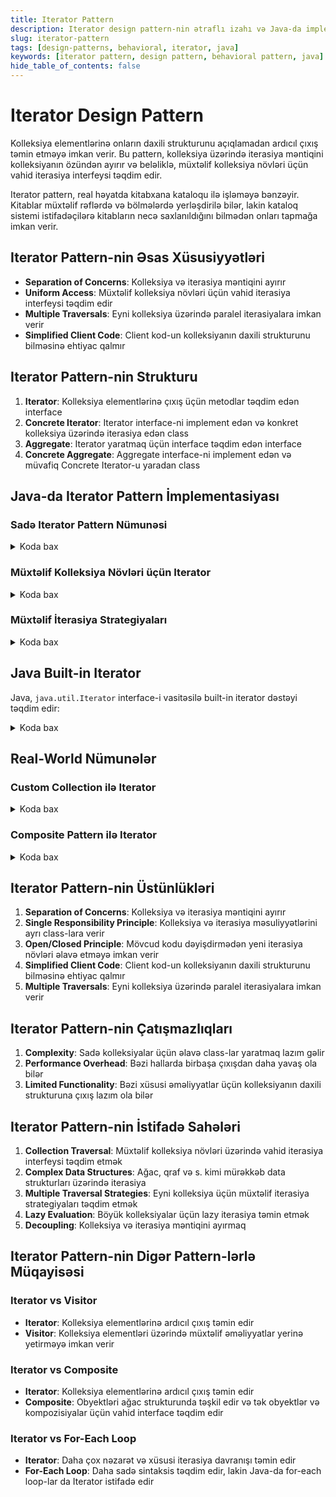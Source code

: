 ```yaml
---
title: Iterator Pattern
description: Iterator design pattern-nin ətraflı izahı və Java-da implementasiyası
slug: iterator-pattern
tags: [design-patterns, behavioral, iterator, java]
keywords: [iterator pattern, design pattern, behavioral pattern, java]
hide_table_of_contents: false
---
```


# Iterator Design Pattern


Kolleksiya elementlərinə onların daxili strukturunu açıqlamadan ardıcıl çıxış təmin etməyə imkan verir. Bu pattern, kolleksiya üzərində iterasiya məntiqini kolleksiyanın özündən ayırır və beləliklə, müxtəlif kolleksiya növləri üçün vahid iterasiya interfeysi təqdim edir.

Iterator pattern, real həyatda kitabxana kataloqu ilə işləməyə bənzəyir. Kitablar müxtəlif rəflərdə və bölmələrdə yerləşdirilə bilər, lakin kataloq sistemi istifadəçilərə kitabların necə saxlanıldığını bilmədən onları tapmağa imkan verir.

## Iterator Pattern-nin Əsas Xüsusiyyətləri

- **Separation of Concerns**: Kolleksiya və iterasiya məntiqini ayırır
- **Uniform Access**: Müxtəlif kolleksiya növləri üçün vahid iterasiya interfeysi təqdim edir
- **Multiple Traversals**: Eyni kolleksiya üzərində paralel iterasiyalara imkan verir
- **Simplified Client Code**: Client kod-un kolleksiyanın daxili strukturunu bilməsinə ehtiyac qalmır

## Iterator Pattern-nin Strukturu

1. **Iterator**: Kolleksiya elementlərinə çıxış üçün metodlar təqdim edən interface
2. **Concrete Iterator**: Iterator interface-ni implement edən və konkret kolleksiya üzərində iterasiya edən class
3. **Aggregate**: Iterator yaratmaq üçün interface təqdim edən interface
4. **Concrete Aggregate**: Aggregate interface-ni implement edən və müvafiq Concrete Iterator-u yaradan class

## Java-da Iterator Pattern İmplementasiyası

### Sadə Iterator Pattern Nümunəsi


<details>
<summary>Koda bax</summary>

```java
import java.util.NoSuchElementException;

// Iterator interface
interface Iterator<T> {
    boolean hasNext();
    T next();
}

// Aggregate interface
interface Collection<T> {
    Iterator<T> createIterator();
}

// Concrete Aggregate
class ArrayCollection<T> implements Collection<T> {
    private T[] items;
    
    @SuppressWarnings("unchecked")
    public ArrayCollection(int size) {
        items = (T[]) new Object[size];
    }
    
    public void set(int index, T item) {
        items[index] = item;
    }
    
    public T get(int index) {
        return items[index];
    }
    
    public int size() {
        return items.length;
    }
    
    @Override
    public Iterator<T> createIterator() {
        return new ArrayIterator<>(this);
    }
    
    // Concrete Iterator
    private static class ArrayIterator<T> implements Iterator<T> {
        private ArrayCollection<T> collection;
        private int currentIndex = 0;
        
        public ArrayIterator(ArrayCollection<T> collection) {
            this.collection = collection;
        }
        
        @Override
        public boolean hasNext() {
            return currentIndex < collection.size();
        }
        
        @Override
        public T next() {
            if (!hasNext()) {
                throw new NoSuchElementException();
            }
            return collection.get(currentIndex++);
        }
    }
}

// Client code
public class IteratorPatternDemo {
    public static void main(String[] args) {
        // Create a collection
        ArrayCollection<String> names = new ArrayCollection<>(5);
        names.set(0, "John");
        names.set(1, "Alice");
        names.set(2, "Bob");
        names.set(3, "Mary");
        names.set(4, "Tom");
        
        // Create an iterator
        Iterator<String> iterator = names.createIterator();
        
        // Iterate through the collection
        System.out.println("Iterating through names:");
        while (iterator.hasNext()) {
            String name = iterator.next();
            System.out.println(name);
        }
    }
}
```
</details>

### Müxtəlif Kolleksiya Növləri üçün Iterator


<details>
<summary>Koda bax</summary>

```java
import java.util.NoSuchElementException;

// Iterator interface
interface Iterator<T> {
    boolean hasNext();
    T next();
}

// Aggregate interface
interface Collection<T> {
    Iterator<T> createIterator();
    void add(T item);
    int size();
}

// Concrete Aggregate - Array based
class ArrayCollection<T> implements Collection<T> {
    private static final int DEFAULT_CAPACITY = 10;
    private Object[] items;
    private int size = 0;
    
    public ArrayCollection() {
        items = new Object[DEFAULT_CAPACITY];
    }
    
    @Override
    public void add(T item) {
        if (size == items.length) {
            // Resize array if needed
            Object[] newItems = new Object[items.length * 2];
            System.arraycopy(items, 0, newItems, 0, items.length);
            items = newItems;
        }
        items[size++] = item;
    }
    
    @SuppressWarnings("unchecked")
    public T get(int index) {
        if (index < 0 || index >= size) {
            throw new IndexOutOfBoundsException("Index: " + index);
        }
        return (T) items[index];
    }
    
    @Override
    public int size() {
        return size;
    }
    
    @Override
    public Iterator<T> createIterator() {
        return new ArrayIterator<>(this);
    }
    
    // Concrete Iterator for Array
    private static class ArrayIterator<T> implements Iterator<T> {
        private ArrayCollection<T> collection;
        private int currentIndex = 0;
        
        public ArrayIterator(ArrayCollection<T> collection) {
            this.collection = collection;
        }
        
        @Override
        public boolean hasNext() {
            return currentIndex < collection.size();
        }
        
        @Override
        public T next() {
            if (!hasNext()) {
                throw new NoSuchElementException();
            }
            return collection.get(currentIndex++);
        }
    }
}

// Concrete Aggregate - Linked List based
class LinkedListCollection<T> implements Collection<T> {
    private Node<T> head;
    private Node<T> tail;
    private int size = 0;
    
    private static class Node<T> {
        T data;
        Node<T> next;
        
        Node(T data) {
            this.data = data;
            this.next = null;
        }
    }
    
    @Override
    public void add(T item) {
        Node<T> newNode = new Node<>(item);
        if (head == null) {
            head = newNode;
            tail = newNode;
        } else {
            tail.next = newNode;
            tail = newNode;
        }
        size++;
    }
    
    @Override
    public int size() {
        return size;
    }
    
    @Override
    public Iterator<T> createIterator() {
        return new LinkedListIterator<>(head);
    }
    
    // Concrete Iterator for Linked List
    private static class LinkedListIterator<T> implements Iterator<T> {
        private Node<T> current;
        
        public LinkedListIterator(Node<T> head) {
            this.current = head;
        }
        
        @Override
        public boolean hasNext() {
            return current != null;
        }
        
        @Override
        public T next() {
            if (!hasNext()) {
                throw new NoSuchElementException();
            }
            T data = current.data;
            current = current.next;
            return data;
        }
    }
}

// Client code
public class MultipleCollectionsDemo {
    public static void main(String[] args) {
        // Test with Array Collection
        Collection<String> arrayCollection = new ArrayCollection<>();
        arrayCollection.add("John");
        arrayCollection.add("Alice");
        arrayCollection.add("Bob");
        
        System.out.println("Array Collection:");
        printCollection(arrayCollection);
        
        // Test with Linked List Collection
        Collection<String> linkedListCollection = new LinkedListCollection<>();
        linkedListCollection.add("Mary");
        linkedListCollection.add("Tom");
        linkedListCollection.add("Kate");
        
        System.out.println("\nLinked List Collection:");
        printCollection(linkedListCollection);
    }
    
    // Generic method to print any collection using its iterator
    private static <T> void printCollection(Collection<T> collection) {
        Iterator<T> iterator = collection.createIterator();
        while (iterator.hasNext()) {
            System.out.println(iterator.next());
        }
    }
}
```
</details>

### Müxtəlif İterasiya Strategiyaları


<details>
<summary>Koda bax</summary>

```java
import java.util.ArrayList;
import java.util.List;
import java.util.NoSuchElementException;

// Iterator interface
interface Iterator<T> {
    boolean hasNext();
    T next();
}

// Aggregate interface
interface Tree<T> {
    Iterator<T> createInOrderIterator();
    Iterator<T> createPreOrderIterator();
    Iterator<T> createPostOrderIterator();
    Iterator<T> createLevelOrderIterator();
}

// Binary Tree Node
class TreeNode<T> {
    T data;
    TreeNode<T> left;
    TreeNode<T> right;
    
    public TreeNode(T data) {
        this.data = data;
        this.left = null;
        this.right = null;
    }
}

// Concrete Aggregate
class BinaryTree<T> implements Tree<T> {
    private TreeNode<T> root;
    
    public BinaryTree() {
        this.root = null;
    }
    
    public void insert(T data) {
        root = insertRec(root, data);
    }
    
    private TreeNode<T> insertRec(TreeNode<T> root, T data) {
        if (root == null) {
            root = new TreeNode<>(data);
            return root;
        }
        
        // This is a simple insertion logic for demonstration
        // In a real BST, you would compare values and insert accordingly
        if (Math.random() < 0.5) {
            root.left = insertRec(root.left, data);
        } else {
            root.right = insertRec(root.right, data);
        }
        
        return root;
    }
    
    @Override
    public Iterator<T> createInOrderIterator() {
        return new InOrderIterator<>(root);
    }
    
    @Override
    public Iterator<T> createPreOrderIterator() {
        return new PreOrderIterator<>(root);
    }
    
    @Override
    public Iterator<T> createPostOrderIterator() {
        return new PostOrderIterator<>(root);
    }
    
    @Override
    public Iterator<T> createLevelOrderIterator() {
        return new LevelOrderIterator<>(root);
    }
    
    // In-Order Iterator
    private static class InOrderIterator<T> implements Iterator<T> {
        private List<T> elements = new ArrayList<>();
        private int currentIndex = 0;
        
        public InOrderIterator(TreeNode<T> root) {
            inOrderTraversal(root);
        }
        
        private void inOrderTraversal(TreeNode<T> node) {
            if (node != null) {
                inOrderTraversal(node.left);
                elements.add(node.data);
                inOrderTraversal(node.right);
            }
        }
        
        @Override
        public boolean hasNext() {
            return currentIndex < elements.size();
        }
        
        @Override
        public T next() {
            if (!hasNext()) {
                throw new NoSuchElementException();
            }
            return elements.get(currentIndex++);
        }
    }
    
    // Pre-Order Iterator
    private static class PreOrderIterator<T> implements Iterator<T> {
        private List<T> elements = new ArrayList<>();
        private int currentIndex = 0;
        
        public PreOrderIterator(TreeNode<T> root) {
            preOrderTraversal(root);
        }
        
        private void preOrderTraversal(TreeNode<T> node) {
            if (node != null) {
                elements.add(node.data);
                preOrderTraversal(node.left);
                preOrderTraversal(node.right);
            }
        }
        
        @Override
        public boolean hasNext() {
            return currentIndex < elements.size();
        }
        
        @Override
        public T next() {
            if (!hasNext()) {
                throw new NoSuchElementException();
            }
            return elements.get(currentIndex++);
        }
    }
    
    // Post-Order Iterator
    private static class PostOrderIterator<T> implements Iterator<T> {
        private List<T> elements = new ArrayList<>();
        private int currentIndex = 0;
        
        public PostOrderIterator(TreeNode<T> root) {
            postOrderTraversal(root);
        }
        
        private void postOrderTraversal(TreeNode<T> node) {
            if (node != null) {
                postOrderTraversal(node.left);
                postOrderTraversal(node.right);
                elements.add(node.data);
            }
        }
        
        @Override
        public boolean hasNext() {
            return currentIndex < elements.size();
        }
        
        @Override
        public T next() {
            if (!hasNext()) {
                throw new NoSuchElementException();
            }
            return elements.get(currentIndex++);
        }
    }
    
    // Level-Order Iterator
    private static class LevelOrderIterator<T> implements Iterator<T> {
        private List<T> elements = new ArrayList<>();
        private int currentIndex = 0;
        
        public LevelOrderIterator(TreeNode<T> root) {
            if (root != null) {
                levelOrderTraversal(root);
            }
        }
        
        private void levelOrderTraversal(TreeNode<T> root) {
            int height = getHeight(root);
            for (int i = 1; i <= height; i++) {
                printGivenLevel(root, i);
            }
        }
        
        private int getHeight(TreeNode<T> root) {
            if (root == null) {
                return 0;
            } else {
                int leftHeight = getHeight(root.left);
                int rightHeight = getHeight(root.right);
                
                return Math.max(leftHeight, rightHeight) + 1;
            }
        }
        
        private void printGivenLevel(TreeNode<T> root, int level) {
            if (root == null) {
                return;
            }
            if (level == 1) {
                elements.add(root.data);
            } else if (level > 1) {
                printGivenLevel(root.left, level - 1);
                printGivenLevel(root.right, level - 1);
            }
        }
        
        @Override
        public boolean hasNext() {
            return currentIndex < elements.size();
        }
        
        @Override
        public T next() {
            if (!hasNext()) {
                throw new NoSuchElementException();
            }
            return elements.get(currentIndex++);
        }
    }
}

// Client code
public class TreeIteratorDemo {
    public static void main(String[] args) {
        // Create a binary tree
        BinaryTree<Integer> tree = new BinaryTree<>();
        tree.insert(50);
        tree.insert(30);
        tree.insert(70);
        tree.insert(20);
        tree.insert(40);
        tree.insert(60);
        tree.insert(80);
        
        // Use In-Order iterator
        System.out.println("In-Order Traversal:");
        Iterator<Integer> inOrderIterator = tree.createInOrderIterator();
        while (inOrderIterator.hasNext()) {
            System.out.print(inOrderIterator.next() + " ");
        }
        
        // Use Pre-Order iterator
        System.out.println("\n\nPre-Order Traversal:");
        Iterator<Integer> preOrderIterator = tree.createPreOrderIterator();
        while (preOrderIterator.hasNext()) {
            System.out.print(preOrderIterator.next() + " ");
        }
        
        // Use Post-Order iterator
        System.out.println("\n\nPost-Order Traversal:");
        Iterator<Integer> postOrderIterator = tree.createPostOrderIterator();
        while (postOrderIterator.hasNext()) {
            System.out.print(postOrderIterator.next() + " ");
        }
        
        // Use Level-Order iterator
        System.out.println("\n\nLevel-Order Traversal:");
        Iterator<Integer> levelOrderIterator = tree.createLevelOrderIterator();
        while (levelOrderIterator.hasNext()) {
            System.out.print(levelOrderIterator.next() + " ");
        }
    }
}
```
</details>

## Java Built-in Iterator

Java, `java.util.Iterator` interface-i vasitəsilə built-in iterator dəstəyi təqdim edir:


<details>
<summary>Koda bax</summary>

```java
import java.util.ArrayList;
import java.util.Iterator;
import java.util.List;

public class JavaBuiltInIteratorDemo {
    public static void main(String[] args) {
        // Create a collection
        List<String> names = new ArrayList<>();
        names.add("John");
        names.add("Alice");
        names.add("Bob");
        names.add("Mary");
        
        // Get iterator from the collection
        Iterator<String> iterator = names.iterator();
        
        // Iterate using the iterator
        System.out.println("Iterating through names:");
        while (iterator.hasNext()) {
            String name = iterator.next();
            System.out.println(name);
        }
        
        // Using for-each loop (which uses Iterator behind the scenes)
        System.out.println("\nUsing for-each loop:");
        for (String name : names) {
            System.out.println(name);
        }
        
        // Using Iterator to remove elements
        System.out.println("\nRemoving elements that start with 'J':");
        iterator = names.iterator();
        while (iterator.hasNext()) {
            String name = iterator.next();
            if (name.startsWith("J")) {
                iterator.remove();
            }
        }
        
        // Print the modified collection
        System.out.println("\nAfter removal:");
        for (String name : names) {
            System.out.println(name);
        }
    }
}
```
</details>

## Real-World Nümunələr

### Custom Collection ilə Iterator


<details>
<summary>Koda bax</summary>

```java
import java.util.Iterator;
import java.util.NoSuchElementException;

// Custom collection that implements Iterable
class BookCollection implements Iterable<String> {
    private String[] books;
    private int size;
    
    public BookCollection(int capacity) {
        books = new String[capacity];
        size = 0;
    }
    
    public void addBook(String book) {
        if (size < books.length) {
            books[size++] = book;
        } else {
            System.out.println("Collection is full, cannot add more books");
        }
    }
    
    @Override
    public Iterator<String> iterator() {
        return new BookIterator();
    }
    
    // Custom iterator implementation
    private class BookIterator implements Iterator<String> {
        private int currentIndex = 0;
        
        @Override
        public boolean hasNext() {
            return currentIndex < size;
        }
        
        @Override
        public String next() {
            if (!hasNext()) {
                throw new NoSuchElementException();
            }
            return books[currentIndex++];
        }
        
        @Override
        public void remove() {
            throw new UnsupportedOperationException("Remove operation is not supported");
        }
    }
}

// Client code
public class CustomCollectionDemo {
    public static void main(String[] args) {
        // Create a book collection
        BookCollection bookCollection = new BookCollection(5);
        bookCollection.addBook("Design Patterns");
        bookCollection.addBook("Clean Code");
        bookCollection.addBook("Refactoring");
        bookCollection.addBook("Effective Java");
        bookCollection.addBook("Domain-Driven Design");
        
        // Iterate using the iterator directly
        System.out.println("Using iterator directly:");
        Iterator<String> iterator = bookCollection.iterator();
        while (iterator.hasNext()) {
            System.out.println(iterator.next());
        }
        
        // Iterate using for-each loop (which uses Iterator behind the scenes)
        System.out.println("\nUsing for-each loop:");
        for (String book : bookCollection) {
            System.out.println(book);
        }
    }
}
```
</details>

### Composite Pattern ilə Iterator


<details>
<summary>Koda bax</summary>

```java
import java.util.ArrayList;
import java.util.Iterator;
import java.util.List;
import java.util.Stack;

// Component interface
interface FileSystemComponent {
    String getName();
    void print();
    Iterator<FileSystemComponent> createIterator();
}

// Leaf
class File implements FileSystemComponent {
    private String name;
    
    public File(String name) {
        this.name = name;
    }
    
    @Override
    public String getName() {
        return name;
    }
    
    @Override
    public void print() {
        System.out.println("File: " + name);
    }
    
    @Override
    public Iterator<FileSystemComponent> createIterator() {
        return new NullIterator();
    }
    
    // Null Object Pattern for iterator
    private class NullIterator implements Iterator<FileSystemComponent> {
        @Override
        public boolean hasNext() {
            return false;
        }
        
        @Override
        public FileSystemComponent next() {
            throw new NoSuchElementException();
        }
    }
}

// Composite
class Directory implements FileSystemComponent {
    private String name;
    private List<FileSystemComponent> children = new ArrayList<>();
    
    public Directory(String name) {
        this.name = name;
    }
    
    public void add(FileSystemComponent component) {
        children.add(component);
    }
    
    @Override
    public String getName() {
        return name;
    }
    
    @Override
    public void print() {
        System.out.println("Directory: " + name);
        for (FileSystemComponent component : children) {
            component.print();
        }
    }
    
    @Override
    public Iterator<FileSystemComponent> createIterator() {
        return new CompositeIterator(children.iterator());
    }
}

// Iterator for composite structure
class CompositeIterator implements Iterator<FileSystemComponent> {
    private Stack<Iterator<FileSystemComponent>> stack = new Stack<>();
    
    public CompositeIterator(Iterator<FileSystemComponent> iterator) {
        stack.push(iterator);
    }
    
    @Override
    public boolean hasNext() {
        if (stack.empty()) {
            return false;
        }
        
        Iterator<FileSystemComponent> iterator = stack.peek();
        if (!iterator.hasNext()) {
            stack.pop();
            return hasNext();
        }
        
        return true;
    }
    
    @Override
    public FileSystemComponent next() {
        if (!hasNext()) {
            throw new NoSuchElementException();
        }
        
        Iterator<FileSystemComponent> iterator = stack.peek();
        FileSystemComponent component = iterator.next();
        
        if (component instanceof Directory) {
            stack.push(component.createIterator());
        }
        
        return component;
    }
}

// Client code
public class CompositeIteratorDemo {
    public static void main(String[] args) {
        // Create file system structure
        Directory root = new Directory("root");
        
        Directory home = new Directory("home");
        Directory user = new Directory("user");
        
        File file1 = new File("file1.txt");
        File file2 = new File("file2.txt");
        File file3 = new File("file3.txt");
        
        root.add(home);
        root.add(file1);
        
        home.add(user);
        home.add(file2);
        
        user.add(file3);
        
        // Print the structure
        System.out.println("File System Structure:");
        root.print();
        
        // Iterate through all components using composite iterator
        System.out.println("\nIterating through all components:");
        Iterator<FileSystemComponent> iterator = root.createIterator();
        while (iterator.hasNext()) {
            FileSystemComponent component = iterator.next();
            System.out.println(component.getName());
        }
    }
}
```
</details>

## Iterator Pattern-nin Üstünlükləri

1. **Separation of Concerns**: Kolleksiya və iterasiya məntiqini ayırır
2. **Single Responsibility Principle**: Kolleksiya və iterasiya məsuliyyətlərini ayrı class-lara verir
3. **Open/Closed Principle**: Mövcud kodu dəyişdirmədən yeni iterasiya növləri əlavə etməyə imkan verir
4. **Simplified Client Code**: Client kod-un kolleksiyanın daxili strukturunu bilməsinə ehtiyac qalmır
5. **Multiple Traversals**: Eyni kolleksiya üzərində paralel iterasiyalara imkan verir

## Iterator Pattern-nin Çatışmazlıqları

1. **Complexity**: Sadə kolleksiyalar üçün əlavə class-lar yaratmaq lazım gəlir
2. **Performance Overhead**: Bəzi hallarda birbaşa çıxışdan daha yavaş ola bilər
3. **Limited Functionality**: Bəzi xüsusi əməliyyatlar üçün kolleksiyanın daxili strukturuna çıxış lazım ola bilər

## Iterator Pattern-nin İstifadə Sahələri

1. **Collection Traversal**: Müxtəlif kolleksiya növləri üzərində vahid iterasiya interfeysi təqdim etmək
2. **Complex Data Structures**: Ağac, qraf və s. kimi mürəkkəb data strukturları üzərində iterasiya
3. **Multiple Traversal Strategies**: Eyni kolleksiya üçün müxtəlif iterasiya strategiyaları təqdim etmək
4. **Lazy Evaluation**: Böyük kolleksiyalar üçün lazy iterasiya təmin etmək
5. **Decoupling**: Kolleksiya və iterasiya məntiqini ayırmaq

## Iterator Pattern-nin Digər Pattern-lərlə Müqayisəsi

### Iterator vs Visitor

- **Iterator**: Kolleksiya elementlərinə ardıcıl çıxış təmin edir
- **Visitor**: Kolleksiya elementləri üzərində müxtəlif əməliyyatlar yerinə yetirməyə imkan verir

### Iterator vs Composite

- **Iterator**: Kolleksiya elementlərinə ardıcıl çıxış təmin edir
- **Composite**: Obyektləri ağac strukturunda təşkil edir və tək obyektlər və kompozisiyalar üçün vahid interface təqdim edir

### Iterator vs For-Each Loop

- **Iterator**: Daha çox nəzarət və xüsusi iterasiya davranışı təmin edir
- **For-Each Loop**: Daha sadə sintaksis təqdim edir, lakin Java-da for-each loop-lar da Iterator istifadə edir

